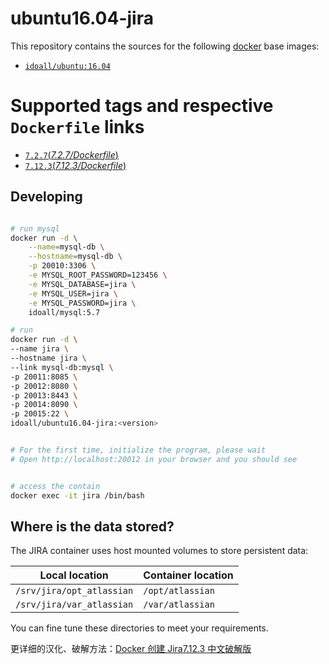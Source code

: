 ubuntu16.04-jira
=============

This repository contains the sources for the following [docker](https://docker.io) base images:

- [`idoall/ubuntu:16.04`](https://hub.docker.com/r/idoall/ubuntu/)



# Supported tags and respective `Dockerfile` links

- [`7.2.7`(*7.2.7/Dockerfile*)](https://github.com/idoall/docker/blob/master/ubuntu16.04-jira/7.2.7/Dockerfile)
- [`7.12.3`(*7.12.3/Dockerfile*)](https://github.com/idoall/docker/blob/master/ubuntu16.04-jira/7.12.3/Dockerfile)



## Developing

```bash

# run mysql
docker run -d \
    --name=mysql-db \
    --hostname=mysql-db \
    -p 20010:3306 \
    -e MYSQL_ROOT_PASSWORD=123456 \
    -e MYSQL_DATABASE=jira \
    -e MYSQL_USER=jira \
    -e MYSQL_PASSWORD=jira \
    idoall/mysql:5.7

# run
docker run -d \
--name jira \
--hostname jira \
--link mysql-db:mysql \
-p 20011:8085 \
-p 20012:8080 \
-p 20013:8443 \
-p 20014:8090 \
-p 20015:22 \
idoall/ubuntu16.04-jira:<version>


# For the first time, initialize the program, please wait
# Open http://localhost:20012 in your browser and you should see


# access the contain
docker exec -it jira /bin/bash

```


## Where is the data stored? 

The JIRA container uses host mounted volumes to store persistent data:

| Local location            | Container location |
| ------------------------- | ------------------ |
| `/srv/jira/opt_atlassian` | `/opt/atlassian`   |
| `/srv/jira/var_atlassian` | `/var/atlassian`   |

You can fine tune these directories to meet your requirements.



更详细的汉化、破解方法：[Docker 创建 Jira7.12.3 中文破解版](https://mshk.top/2018/11/docker-jira-7-12-3/)
